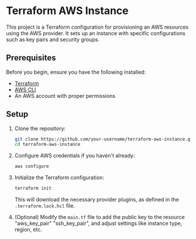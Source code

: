 # Terraform AWS Instance

This project is a Terraform configuration for provisioning an AWS resources using the AWS provider. It sets up an instance with specific configurations such as key pairs and security groups.

## Prerequisites

Before you begin, ensure you have the following installed:

- [Terraform](https://www.terraform.io/downloads.html)
- [AWS CLI](https://aws.amazon.com/cli/)
- An AWS account with proper permissions

## Setup

1. Clone the repository:

    ```bash
    git clone https://github.com/your-username/terraform-aws-instance.git
    cd terraform-aws-instance
    ```

2. Configure AWS credentials if you haven't already:

    ```bash
    aws configure
    ```

3. Initialize the Terraform configuration:

    ```bash
    terraform init
    ```

    This will download the necessary provider plugins, as defined in the `.terraform.lock.hcl` file.

4. (Optional) Modify the `main.tf` file to add the public key to the resource "aws_key_pair" "ssh_key_pair", and adjust settings like instance type, region, etc.

